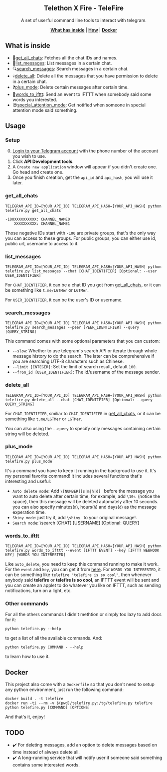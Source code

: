 <p align="center">
    <h2 align="center">Telethon X Fire - TeleFire</h2>
</p>

<p align="center">A set of userful command line tools to interact with telegram.</p>

<p align="center">
    <b><a href="#what-has-inside">What has inside</a></b>
    |
    <b><a href="#how">How</a></b>
    |
    <b><a href="#docker">Docker</a></b>
</p>


## What is inside

- :flags:<a href="#get_all_chats">get_all_chats</a>: Fetches all the chat IDs and names.
- :bookmark_tabs:<a href="#list_messages">list_messages</a>: List messages in a certain chat.
- :mag:<a href="#search_messages">search_messages</a>: Search messages in a certain chat.
- :skull:<a href="#delete_all">delete_all</a>: Delete all the messages that you have permission to delete in a certain chat.
- :question:<a href="#plus_mode">plus_mode</a>: Delete certain messages after certain time.
- :speech_balloon:<a href="#words_to_ifttt">words_to_ifttt</a>: Send an event to IFTTT when somebody said some words
  you interested.
- :heart_eyes:<a href="#other-commands">special_attention_mode</a>: Get notified when someone in special attention mode said something.

## Usage

### Setup

0. [Login to your Telegram account](https://my.telegram.org/auth) with the phone number of the account you wish to use.
1. Click **API Development tools**.
2. A `Create new application` window will appear if you didn't create one. Go head and create one.
3. Once you finish creation, get the `api_id` and `api_hash`, you will use it later.


### get_all_chats

```shell
TELEGRAM_API_ID=[YOUR_API_ID] TELEGRAM_API_HASH=[YOUR_API_HASH] python telefire.py get_all_chats

-100XXXXXXXXXX: CHANNEL_NAME0
    XXXXXXXXXX: CHANNEL_NAME1
```
Those negative IDs start with `-100` are private groups, that's the only way you can access to these groups. For public groups, you can either use id, public url, username to access to it.


### list_messages

```shell
TELEGRAM_API_ID=[YOUR_API_ID] TELEGRAM_API_HASH=[YOUR_API_HASH] python telefire.py list_messages --chat [CHAT_IDENTIFIER] [Optional: --user USER_IDENTIFIER]
```
For `CHAT_IDENTIFIER`, it can be a chat ID you got from <a href="#get_all_chats">get_all_chats</a>, or it can be something like `t.me/LGTMer` or `LGTMer`.

For `USER_IDENTIFIER`, it can be the user's ID or username.


### search_messages

```shell
TELEGRAM_API_ID=[YOUR_API_ID] TELEGRAM_API_HASH=[YOUR_API_HASH] python telefire.py search_messages --peer [PEER_IDENTIFIER] --query [QUERY_STRING]
```
This command comes with some optional parameters that you can custom:
- `--slow`: Whether to use telegram's search API or iterate through whole message history to do the search. The later can be comprehensive if you are searching UTF-8 characters such as Chinese.
- `--limit [INTEGER]`: Set the limit of search result, default `100`.
- `--from_id [USER_IDENTIFIER]`: The id/username of the message sender.

### delete_all

```shell
TELEGRAM_API_ID=[YOUR_API_ID] TELEGRAM_API_HASH=[YOUR_API_HASH] python telefire.py delete_all --chat [CHAT_IDENTIFIER] [Optional: --query QUERY_STRING]
```
For `CHAT_IDENTIFIER`, smiliar to `CHAT_IDENTIFIER` in <a href="#get_all_chats">get_all_chats</a>, or it can be something like `t.me/LGTMer` or `LGTMer`.

You can also using the `--query` to specify only messages containing certain string will be deleted.

### plus_mode

```shell
TELEGRAM_API_ID=[YOUR_API_ID] TELEGRAM_API_HASH=[YOUR_API_HASH] python telefire.py plus_mode
```
It's a command you have to keep it running in the backgroud to use it. It's my personal favorite command! It includes several functions that's interesting and useful:
- `Auto delete mode`: Add `\[NUMBER][s|m|h|d] ` before the message you want to auto delete after certain time, for example, add `\10s `(notice the space), then this message will be deleted automately after 10 seconds. you can also specify  minutes(`m`), hours(`h`) and days(`d`) as the message experation time.
- `Shiny mode`: just try it, add `\shiny ` to your original message!.
- `Search mode`: \search [CHAT] [USERNAME] [Optional: QUERY]


### words_to_ifttt

```shell
TELEGRAM_API_ID=[YOUR_API_ID] TELEGRAM_API_HASH=[YOUR_API_HASH] python telefire.py words_to_ifttt --event [IFTTT EVENT] --key [IFTTT WEBHOOK KEY] [WORDS YOU INTERESTED]
```

Like `auto_delete`, you need to keep this command running to make it work. For the `event` and `key`, you can get it from [here](https://ifttt.com/maker_webhooks). For `WORDS YOU INTERESTED`, it can be something like `telefire "telefire is so cool"`, then whenever anybody said **telefire** or **telefire is so cool**, an IFTTT event will be sent and you can create an applet to do whatever you like on IFTTT, such as sending notifications, turn on a light, etc.

### Other commands

For all the others commands I didn't methtion or simply too lazy to add docs for it:  
```shell
python telefire.py --help
```
to get a list of all the available commands. And:
```shell
python telefire.py COMMAND - --help
```
to learn how to use it.


## Docker

This project also come with a `Dockerfile` so that you don't need to setup any python environment, just run the following command:
```shell
docker build . -t telefire
docker run -ti --rm -v $(pwd)/telefire.py:/tg/telefire.py telefire python telefire.py [COMMAND] [OPTIONS]
```
And that's it, enjoy!

## TODO

- :heavy_check_mark: For deleting messages, add an option to delete messages based on time instead of always delete all.
- :heavy_check_mark: A long-running service that will notify user if someone said something contains some interested words.
